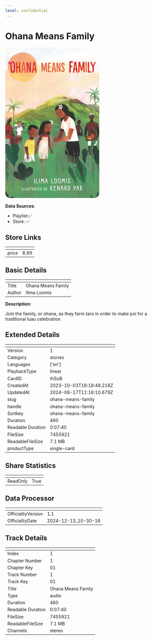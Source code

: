 ```yaml
---
level: confidential
---
```

# Ohana Means Family

![card_[thSoB].png](../../img/cards/card_[thSoB].png)

**Data Sources**: 

- Playlist:✅
- Store: ✅


## Store Links

| <!-- --> | <!-- --> |
| - | - |
| price | 8.99 |


## Basic Details

| <!-- --> | <!-- --> |
| - | - |
| Title | Ohana Means Family |
| Author | Ilima Loomis |

**Description**:

Join the family, or ohana, as they farm taro in order to make poi for a traditional luau celebration.


## Extended Details

| <!-- --> | <!-- --> |
| - | - |
| Version | 1 |
| Category | stories |
| Languages | ['en'] |
| PlaybackType | linear |
| CardID | thSoB |
| CreatedAt | 2023-10-03T16:18:48.216Z |
| UpdatedAt | 2024-06-17T11:16:10.679Z |
| slug | ohana-means-family |
| handle | ohana-means-family |
| Sortkey | ohana-means-family |
| Duration | 460 |
| Readable Duration | 0:07:40 |
| FileSize | 7455921 |
| ReadableFileSize | 7.1 MB |
| productType | single-card |


## Share Statistics

| <!-- --> | <!-- --> |
| - | - |
| ReadOnly | True |


## Data Processor

| <!-- --> | <!-- --> |
| - | - |
| OfficialityVersion | 1.1
| OfficialityDate | 2024-12-13_10-30-16


## Track Details

| <!-- --> | <!-- --> |
| - | - |
| Index | 1 |
| Chapter Number | 1 |
| Chapter Key | 01 |
| Track Number | 1 |
| Track Key | 01 |
| Title | Ohana Means Family |
| Type | audio |
| Duration | 460 |
| Readable Duration | 0:07:40 |
| FileSize | 7455921 |
| ReadableFileSize | 7.1 MB |
| Channels | stereo |

